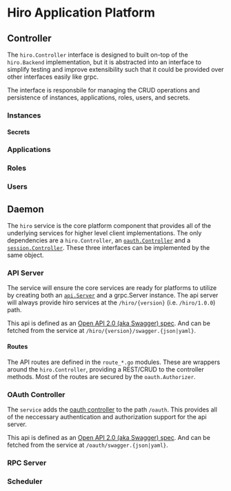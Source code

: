 # Hiro Application Platform

## Controller
The `hiro.Controller` interface is designed to built on-top of the `hiro.Backend` implementation, but it is abstracted into an interface to simplify testing and improve extensibility such that it could be provided over other interfaces easily like grpc.

The interface is responsbile for managing the CRUD operations and persistence of instances, applications, roles, users, and secrets.

### Instances

#### Secrets
### Applications

### Roles

### Users

## Daemon
The `hiro` service is the core platform component that provides all of the underlying services for higher level client implementations. The only dependencies are a `hiro.Controller`, an [`oauth.Controller`](../oauth/README.md) and a [`session.Controller`](../api/session/README.md). These three interfaces can be implemented by the same object.

### API Server
The service will ensure the core services are ready for platforms to utilize by creating both an [`api.Server`](../api/README.md#api-server) and a grpc.Server instance. The api server will always provide hiro services at the `/hiro/{version}` (i.e. `/hiro/1.0.0`) path.

This api is defined as an [Open API 2.0 (aka Swagger) spec](../../api/swagger/v1/hiro.swagger.yaml). And can be fetched from the service at `/hiro/{version}/swagger.{json|yaml}`.

#### Routes
The API routes are defined in the `route_*.go` modules. These are wrappers around the `hiro.Controller`, providing a REST/CRUD to the controller methods. Most of the routes are secured by the `oauth.Authorizer`.
### OAuth Controller
The `service` adds the [oauth controller](../oauth/README.md) to the path `/oauth`. This provides all of the neccessary authentication and authorization support for the api server. 

This api is defined as an [Open API 2.0 (aka Swagger) spec](../../api/swagger/v1/oauth.swagger.yaml). And can be fetched from the service at `/oauth/swagger.{json|yaml}`.

### RPC Server

### Scheduler
